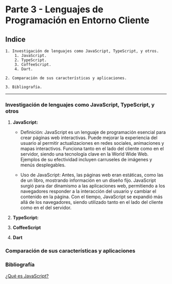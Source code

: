 # Parte 3 - Lenguajes de Programación en Entorno Cliente

## Indice

    1. Investigación de lenguajes como JavaScript, TypeScript, y otros.
        1. JavaScript.
        2. TypeScript.
        3. CoffeeScript.
        4. Dart.

    2. Comparación de sus características y aplicaciones.

    3. Bibliografía.

---

### Investigación de lenguajes como JavaScript, TypeScript, y otros

1. **JavaScript:**
    * Definición: JavaScript es un lenguaje de programación esencial para crear páginas web interactivas. Puede mejorar la experiencia del usuario al permitir actualizaciones en redes sociales, animaciones y mapas interactivos. Funciona tanto en el lado del cliente como en el servidor, siendo una tecnología clave en la World Wide Web. Ejemplos de su efectividad incluyen carruseles de imágenes y menús desplegables.

    * Uso de JavaScript: Antes, las páginas web eran estáticas, como las de un libro, mostrando información en un diseño fijo. JavaScript surgió para dar dinamismo a las aplicaciones web, permitiendo a los navegadores responder a la interacción del usuario y cambiar el contenido en la página. Con el tiempo, JavaScript se expandió más allá de los navegadores, siendo utilizado tanto en el lado del cliente como en el del servidor.

    


2. **TypeScript:**


3. **CoffeeScript**


4. **Dart**


### Comparación de sus características y aplicaciones



### Bibliografía

[¿Qué es JavaScript?](https://aws.amazon.com/es/what-is/javascript/)
